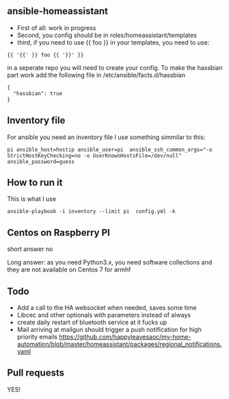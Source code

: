 ## ansible-homeassistant

* First of all: work in progress
* Second, you config should be in roles/homeassistant/templates
* third, if you need to use {{ foo }} in your templates, you need to use:
```
{{ '{{' }} foo {{ '}}' }}
```

in a seperate repo you will need to create your config.
To make the hassbian part work add the following file in /etc/ansible/facts.d/hassbian
```
{
  "hassbian": true
}
```

## Inventory file
For ansible you need an inventory file I use something simmilar to this:
```
pi ansible_host=hostip ansible_user=pi  ansible_ssh_common_args="-o StrictHostKeyChecking=no -o UserKnownHostsFile=/dev/null" ansible_password=guess
```

## How to run it
This is what I use
```
ansible-playbook -i inventory --limit pi  config.yml -k
```

## Centos on Raspberry PI
short answer no

Long answer: as you need Python3.x, you need software collections and they are not available on Centos 7 for armhf


## Todo
* Add a call to the HA websocket when needed, saves some time
* Libcec and other optionals with parameters instead of always
* create daily restart of bluetooth service at it fucks up
* Mail arriving at mailgun should trigger a push notification for high priority emails
  https://github.com/happyleavesaoc/my-home-automation/blob/master/homeassistant/packages/regional_notifications.yaml


## Pull requests
YES!